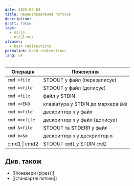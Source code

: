 ```yaml
---
date: 2025-07-04
title: Перенаправлення потоків
description: 
draft: false
tags:
  - os/io
  - os/🐧linux
aliases:
  - bash redirections
permalink: bash-redirections
lang: uk
---
```


| Операція      | Пояснення                           |
| ------------- | ----------------------------------- |
| `cmd >file`   | STDOUT у файл (перезаписує)         |
| `cmd >>file`  | STDOUT у файл (дописує)             |
| `cmd <file`   | файл у STDIN                        |
| `cmd <<END`   | клавіатура у STDIN до маркера `END` |
| `cmd n>file`  | дескриптор `n` у файл               |
| `cmd n>>file` | дескриптор `n` у файл (дописує)     |
| `cmd &>file`  | STDOUT  та STDERR у файл            |
| `cmd n>&m`    | дескриптор `n` у дескриптор `m`     |
| cmd1 \| cmd2  | STDOUT  `cmd1` у STDIN `cmd2`       |

## Див. також

- [[Конвеєри (pipes)]]
- [[стандартні потоки]]
